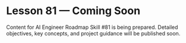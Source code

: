 # Lesson 81 — Coming Soon

Content for AI Engineer Roadmap Skill #81 is being prepared. Detailed objectives, key concepts, and project guidance will be published soon.
